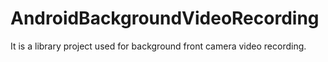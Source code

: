 AndroidBackgroundVideoRecording
===============================

It is a library project used for background front camera video recording.

